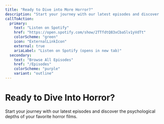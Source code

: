 ```yaml
---
title: "Ready to Dive into More Horror?"
description: "Start your journey with our latest episodes and discover the psychological depths of your favorite horror films."
callToAction:
  primary:
    text: "Listen on Spotify"
    href: "https://open.spotify.com/show/2TTfdtQ83xCbaSlv1yVdTt"
    colorScheme: "green"
    icon: "ExternalLinkIcon"
    external: true
    ariaLabel: "Listen on Spotify (opens in new tab)"
  secondary:
    text: "Browse All Episodes"
    href: "/Episodes"
    colorScheme: "purple"
    variant: "outline"
---
```


# Ready to Dive Into Horror?

Start your journey with our latest episodes and discover the psychological depths of your favorite horror films.
